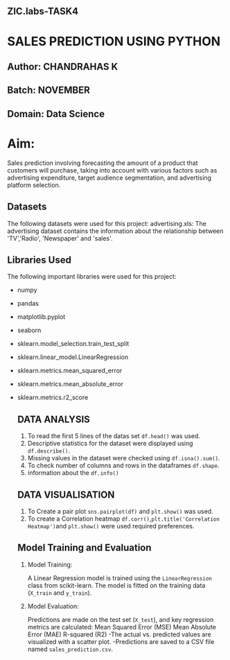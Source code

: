 ## ZIC.labs-TASK4

# SALES PREDICTION USING PYTHON

## Author: CHANDRAHAS K

## Batch: NOVEMBER

## Domain: Data Science

# Aim: 
Sales prediction involving forecasting the amount of a product that customers will purchase, taking into account with various factors such as advertising expenditure, target audience segmentation, and advertising platform selection.

## Datasets

The following datasets were used for this project:
advertising.xls: The advertising dataset contains the information about the relationship between 'TV','Radio', 'Newspaper' and 'sales'.

## Libraries Used

The following important libraries were used for this project:
- numpy
- pandas
- matplotlib.pyplot
- seaborn
- sklearn.model_selection.train_test_split
- sklearn.linear_model.LinearRegression
- sklearn.metrics.mean_squared_error
- sklearn.metrics.mean_absolute_error
- sklearn.metrics.r2_score

  ## DATA ANALYSIS

  1. To read the first 5 lines of the datas set `df.head()` was used.
  2. Descriptive statistics for the dataset were displayed using `df.describe()`.
  3. Missing values in the dataset were checked using `df.isna().sum()`.
  4. To check number of columns and rows in the dataframes `df.shape`.
  5. information about the `df.info()`

  ## DATA VISUALISATION
  
     1. To Create a pair plot `sns.pairplot(df)` and `plt.show()` was used.
     2. To create a Correlation heatmap `df.corr()`,`plt.title('Correlation Heatmap')`and `plt.show()`          were used required preferences.

  ## Model Training and Evaluation

  1. Model Training:
     
      A Linear Regression model is trained using the `LinearRegression` class from scikit-learn.
      The model is fitted on the training data (`X_train` and `y_train`).

  2. Model Evaluation:
     
        Predictions are made on the test set (`X_test`), and key regression metrics are calculated:
            Mean Squared Error (MSE)
            Mean Absolute Error (MAE)
            R-squared (R2)
    -The actual vs. predicted values are visualized with a scatter plot.
    -Predictions are saved to a CSV file named `sales_prediction.csv`.
